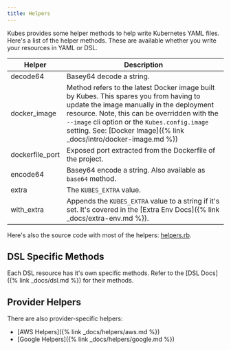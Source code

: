 ```yaml
---
title: Helpers
---
```


Kubes provides some helper methods to help write Kubernetes YAML files.  Here's a list of the helper methods. These are available whether you write your resources in YAML or DSL.

Helper | Description
--- | ---
decode64 | Basey64 decode a string.
docker_image | Method refers to the latest Docker image built by Kubes. This spares you from having to update the image manually in the deployment resource. Note, this can be overridden with the `--image` cli option or the `Kubes.config.image` setting. See: [Docker Image]({% link _docs/intro/docker-image.md %})
dockerfile_port	| Exposed port extracted from the Dockerfile of the project.
encode64 | Basey64 encode a string. Also available as `base64` method.
extra | The `KUBES_EXTRA` value.
with_extra | Appends the `KUBES_EXTRA` value to a string if it's set. It's covered in the [Extra Env Docs]({% link _docs/extra-env.md %}).

Here's also the source code with most of the helpers: [helpers.rb](https://github.com/boltops-tools/kubes/blob/master/lib/kubes/compiler/shared/helpers.rb).

## DSL Specific Methods

Each DSL resource has it's own specific methods. Refer to the [DSL Docs]({% link _docs/dsl.md %}) for their methods.

## Provider Helpers

There are also provider-specific helpers:

* [AWS Helpers]({% link _docs/helpers/aws.md %})
* [Google Helpers]({% link _docs/helpers/google.md %})
